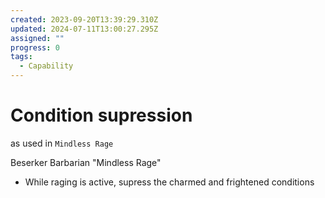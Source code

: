 ```yaml
---
created: 2023-09-20T13:39:29.310Z
updated: 2024-07-11T13:00:27.295Z
assigned: ""
progress: 0
tags:
  - Capability
---
```


# Condition supression

as used in `Mindless Rage`

Beserker Barbarian "Mindless Rage"
- While raging is active, supress the charmed and frightened conditions
